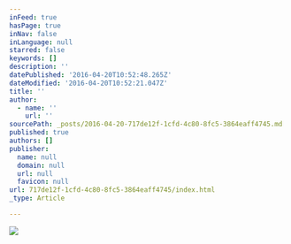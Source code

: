 ```yaml
---
inFeed: true
hasPage: true
inNav: false
inLanguage: null
starred: false
keywords: []
description: ''
datePublished: '2016-04-20T10:52:48.265Z'
dateModified: '2016-04-20T10:52:21.047Z'
title: ''
author:
  - name: ''
    url: ''
sourcePath: _posts/2016-04-20-717de12f-1cfd-4c80-8fc5-3864eaff4745.md
published: true
authors: []
publisher:
  name: null
  domain: null
  url: null
  favicon: null
url: 717de12f-1cfd-4c80-8fc5-3864eaff4745/index.html
_type: Article

---
```

![](https://the-grid-user-content.s3-us-west-2.amazonaws.com/715b88ee-622c-4300-af8f-717630582f60.jpg)